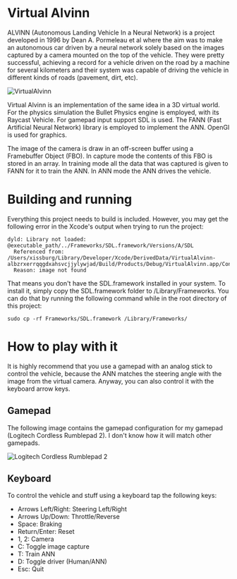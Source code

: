# Virtual Alvinn

ALVINN (Autonomous Landing Vehicle In a Neural Network) is a project developed in 1996 by Dean A. Pormeleau et al where the aim was to make an autonomous car driven by a neural network solely based on the images captured by a camera mounted on the top of the vehicle. They were pretty successful, achieving a record for a vehicle driven on the road by a machine for several kilometers and their system was capable of driving the vehicle in different kinds of roads (pavement, dirt, etc).

![VirtualAlvinn](http://xissburg.com/images/VirtualAlvinn0.png)

Virtual Alvinn is an implementation of the same idea in a 3D virtual world. For the physics simulation the Bullet Physics engine is employed, with its Raycast Vehicle. For gamepad input support SDL is used. The FANN (Fast Artificial Neural Network) library is employed to implement the ANN. OpenGl is used for graphics.

The image of the camera is draw in an off-screen buffer using a Framebuffer Object (FBO). In capture mode the contents of this FBO is stored in an array. In training mode all the data that was captured is given to FANN for it to train the ANN. In ANN mode the ANN drives the vehicle.

# Building and running

Everything this project needs to build is included. However, you may get the following error in the Xcode's output when trying to run the project:
```
dyld: Library not loaded: @executable_path/../Frameworks/SDL.framework/Versions/A/SDL
  Referenced from: /Users/xissburg/Library/Developer/Xcode/DerivedData/VirtualAlvinn-albzrxerrqqgdxahsvcjjylywjad/Build/Products/Debug/VirtualAlvinn.app/Contents/MacOS/VirtualAlvinn
  Reason: image not found
```

That means you don't have the SDL.framework installed in your system. To install it, simply copy the SDL.framework folder to /Library/Frameworks. You can do that by running the following command while in the root directory of this project:

`sudo cp -rf Frameworks/SDL.framework /Library/Frameworks/`

# How to play with it

It is highly recommend that you use a gamepad with an analog stick to control the vehicle, because the ANN matches the steering angle with the image from the virtual camera. Anyway, you can also control it with the keyboard arrow keys.

## Gamepad

The following image contains the gamepad configuration for my gamepad (Logitech Cordless Rumblepad 2). I don't know how it will match other gamepads.

![Logitech Cordless Rumblepad 2](http://xissburg.com/images/GamepadConfig.jpg)

## Keyboard

To control the vehicle and stuff using a keyboard tap the following keys:

* Arrows Left/Right: Steering Left/Right
* Arrows Up/Down: Throttle/Reverse
* Space: Braking
* Return/Enter: Reset
* 1, 2: Camera
* C: Toggle image capture
* T: Train ANN
* D: Toggle driver (Human/ANN)
* Esc: Quit
